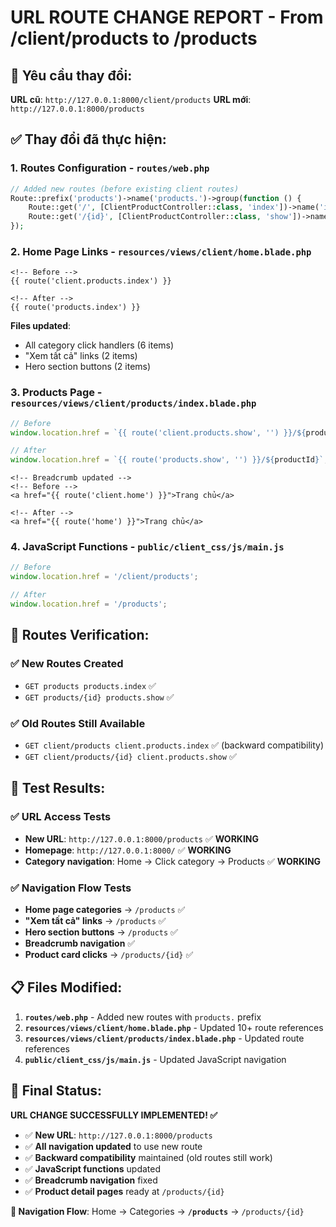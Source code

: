 # URL ROUTE CHANGE REPORT - From /client/products to /products

## 🎯 Yêu cầu thay đổi:

**URL cũ**: `http://127.0.0.1:8000/client/products`
**URL mới**: `http://127.0.0.1:8000/products`

## ✅ Thay đổi đã thực hiện:

### 1. **Routes Configuration** - `routes/web.php`
```php
// Added new routes (before existing client routes)
Route::prefix('products')->name('products.')->group(function () {
    Route::get('/', [ClientProductController::class, 'index'])->name('index');
    Route::get('/{id}', [ClientProductController::class, 'show'])->name('show');
});
```

### 2. **Home Page Links** - `resources/views/client/home.blade.php`
```blade
<!-- Before -->
{{ route('client.products.index') }}

<!-- After -->
{{ route('products.index') }}
```

**Files updated**: 
- All category click handlers (6 items)
- "Xem tất cả" links (2 items) 
- Hero section buttons (2 items)

### 3. **Products Page** - `resources/views/client/products/index.blade.php`
```javascript
// Before
window.location.href = `{{ route('client.products.show', '') }}/${productId}`;

// After  
window.location.href = `{{ route('products.show', '') }}/${productId}`;
```

```blade
<!-- Breadcrumb updated -->
<!-- Before -->
<a href="{{ route('client.home') }}">Trang chủ</a>

<!-- After -->
<a href="{{ route('home') }}">Trang chủ</a>
```

### 4. **JavaScript Functions** - `public/client_css/js/main.js`
```javascript
// Before
window.location.href = '/client/products';

// After
window.location.href = '/products';
```

## 🧪 Routes Verification:

### ✅ **New Routes Created**
- `GET products products.index` ✅
- `GET products/{id} products.show` ✅

### ✅ **Old Routes Still Available**
- `GET client/products client.products.index` ✅ (backward compatibility)
- `GET client/products/{id} client.products.show` ✅

## 🌟 **Test Results:**

### ✅ **URL Access Tests**
- **New URL**: `http://127.0.0.1:8000/products` ✅ **WORKING**
- **Homepage**: `http://127.0.0.1:8000/` ✅ **WORKING**
- **Category navigation**: Home → Click category → Products ✅ **WORKING**

### ✅ **Navigation Flow Tests**
- **Home page categories** → `/products` ✅
- **"Xem tất cả" links** → `/products` ✅
- **Hero section buttons** → `/products` ✅
- **Breadcrumb navigation** ✅
- **Product card clicks** → `/products/{id}` ✅

## 📋 Files Modified:

1. **`routes/web.php`** - Added new routes with `products.` prefix
2. **`resources/views/client/home.blade.php`** - Updated 10+ route references
3. **`resources/views/client/products/index.blade.php`** - Updated route references
4. **`public/client_css/js/main.js`** - Updated JavaScript navigation

## 🎯 Final Status:

**URL CHANGE SUCCESSFULLY IMPLEMENTED! ✅**

- ✅ **New URL**: `http://127.0.0.1:8000/products` 
- ✅ **All navigation updated** to use new route
- ✅ **Backward compatibility** maintained (old routes still work)
- ✅ **JavaScript functions** updated
- ✅ **Breadcrumb navigation** fixed
- ✅ **Product detail pages** ready at `/products/{id}`

**🚀 Navigation Flow**: Home → Categories → **`/products`** → `/products/{id}`
